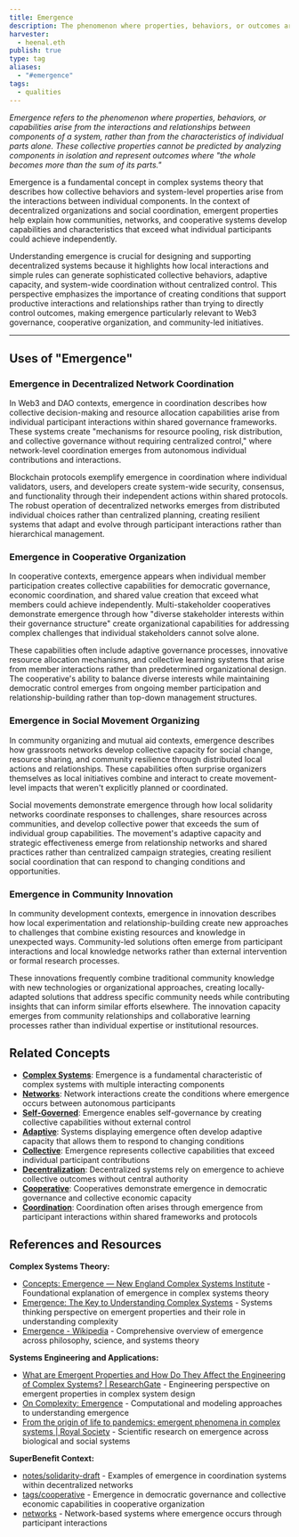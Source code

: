 ```yaml
---
title: Emergence
description: The phenomenon where properties, behaviors, or outcomes arise from interactions and relationships between system components, rather than from individual parts alone, creating collective capabilities that exceed the sum of individual contributions
harvester:
  - heenal.eth
publish: true
type: tag
aliases:
  - "#emergence"
tags:
  - qualities
---
```


*Emergence refers to the phenomenon where properties, behaviors, or capabilities arise from the interactions and relationships between components of a system, rather than from the characteristics of individual parts alone. These collective properties cannot be predicted by analyzing components in isolation and represent outcomes where "the whole becomes more than the sum of its parts."*

Emergence is a fundamental concept in complex systems theory that describes how collective behaviors and system-level properties arise from the interactions between individual components. In the context of decentralized organizations and social coordination, emergent properties help explain how communities, networks, and cooperative systems develop capabilities and characteristics that exceed what individual participants could achieve independently.

Understanding emergence is crucial for designing and supporting decentralized systems because it highlights how local interactions and simple rules can generate sophisticated collective behaviors, adaptive capacity, and system-wide coordination without centralized control. This perspective emphasizes the importance of creating conditions that support productive interactions and relationships rather than trying to directly control outcomes, making emergence particularly relevant to Web3 governance, cooperative organization, and community-led initiatives.

---

## Uses of "Emergence"

### Emergence in Decentralized Network Coordination

In Web3 and DAO contexts, emergence in coordination describes how collective decision-making and resource allocation capabilities arise from individual participant interactions within shared governance frameworks. These systems create "mechanisms for resource pooling, risk distribution, and collective governance without requiring centralized control," where network-level coordination emerges from autonomous individual contributions and interactions.

Blockchain protocols exemplify emergence in coordination where individual validators, users, and developers create system-wide security, consensus, and functionality through their independent actions within shared protocols. The robust operation of decentralized networks emerges from distributed individual choices rather than centralized planning, creating resilient systems that adapt and evolve through participant interactions rather than hierarchical management.

### Emergence in Cooperative Organization

In cooperative contexts, emergence appears when individual member participation creates collective capabilities for democratic governance, economic coordination, and shared value creation that exceed what members could achieve independently. Multi-stakeholder cooperatives demonstrate emergence through how "diverse stakeholder interests within their governance structure" create organizational capabilities for addressing complex challenges that individual stakeholders cannot solve alone.

These capabilities often include adaptive governance processes, innovative resource allocation mechanisms, and collective learning systems that arise from member interactions rather than predetermined organizational design. The cooperative's ability to balance diverse interests while maintaining democratic control emerges from ongoing member participation and relationship-building rather than top-down management structures.

### Emergence in Social Movement Organizing

In community organizing and mutual aid contexts, emergence describes how grassroots networks develop collective capacity for social change, resource sharing, and community resilience through distributed local actions and relationships. These capabilities often surprise organizers themselves as local initiatives combine and interact to create movement-level impacts that weren't explicitly planned or coordinated.

Social movements demonstrate emergence through how local solidarity networks coordinate responses to challenges, share resources across communities, and develop collective power that exceeds the sum of individual group capabilities. The movement's adaptive capacity and strategic effectiveness emerge from relationship networks and shared practices rather than centralized campaign strategies, creating resilient social coordination that can respond to changing conditions and opportunities.

### Emergence in Community Innovation

In community development contexts, emergence in innovation describes how local experimentation and relationship-building create new approaches to challenges that combine existing resources and knowledge in unexpected ways. Community-led solutions often emerge from participant interactions and local knowledge networks rather than external intervention or formal research processes.

These innovations frequently combine traditional community knowledge with new technologies or organizational approaches, creating locally-adapted solutions that address specific community needs while contributing insights that can inform similar efforts elsewhere. The innovation capacity emerges from community relationships and collaborative learning processes rather than individual expertise or institutional resources.

## Related Concepts

- **[Complex Systems](/tags/complex-systems.md)**: Emergence is a fundamental characteristic of complex systems with multiple interacting components
- **[Networks](/tags/networks.md)**: Network interactions create the conditions where emergence occurs between autonomous participants
- **[Self-Governed](/tags/self-governed.md)**: Emergence enables self-governance by creating collective capabilities without external control
- **[Adaptive](/tags/adaptive.md)**: Systems displaying emergence often develop adaptive capacity that allows them to respond to changing conditions
- **[Collective](/tags/collective.md)**: Emergence represents collective capabilities that exceed individual participant contributions
- **[Decentralization](/tags/decentralization.md)**: Decentralized systems rely on emergence to achieve collective outcomes without central authority
- **[Cooperative](/tags/cooperative.md)**: Cooperatives demonstrate emergence in democratic governance and collective economic capacity
- **[Coordination](/tags/coordination.md)**: Coordination often arises through emergence from participant interactions within shared frameworks and protocols

## References and Resources

**Complex Systems Theory:**
- [Concepts: Emergence — New England Complex Systems Institute](https://necsi.edu/emergence) - Foundational explanation of emergence in complex systems theory
- [Emergence: The Key to Understanding Complex Systems](https://systemsthinkingalliance.org/the-crucial-role-of-emergence-in-systems-thinking/) - Systems thinking perspective on emergent properties and their role in understanding complexity
- [Emergence - Wikipedia](https://en.wikipedia.org/wiki/Emergence) - Comprehensive overview of emergence across philosophy, science, and systems theory

**Systems Engineering and Applications:**
- [What are Emergent Properties and How Do They Affect the Engineering of Complex Systems? | ResearchGate](https://www.researchgate.net/publication/228357823_What_are_Emergent_Properties_and_How_Do_They_Affect_the_Engineering_of_Complex_Systems) - Engineering perspective on emergent properties in complex system design
- [On Complexity: Emergence](https://runestone.academy/ns/books/published/complex/AgentBasedModels/Emergence.html) - Computational and modeling approaches to understanding emergence
- [From the origin of life to pandemics: emergent phenomena in complex systems | Royal Society](https://royalsocietypublishing.org/doi/10.1098/rsta.2020.0410) - Scientific research on emergence across biological and social systems

**SuperBenefit Context:**
- [notes/solidarity-draft](notes/solidarity-draft) - Examples of emergence in coordination systems within decentralized networks
- [tags/cooperative](tags/cooperative) - Emergence in democratic governance and collective economic capabilities in cooperative organization
- [networks](/tags/networks.md) - Network-based systems where emergence occurs through participant interactions